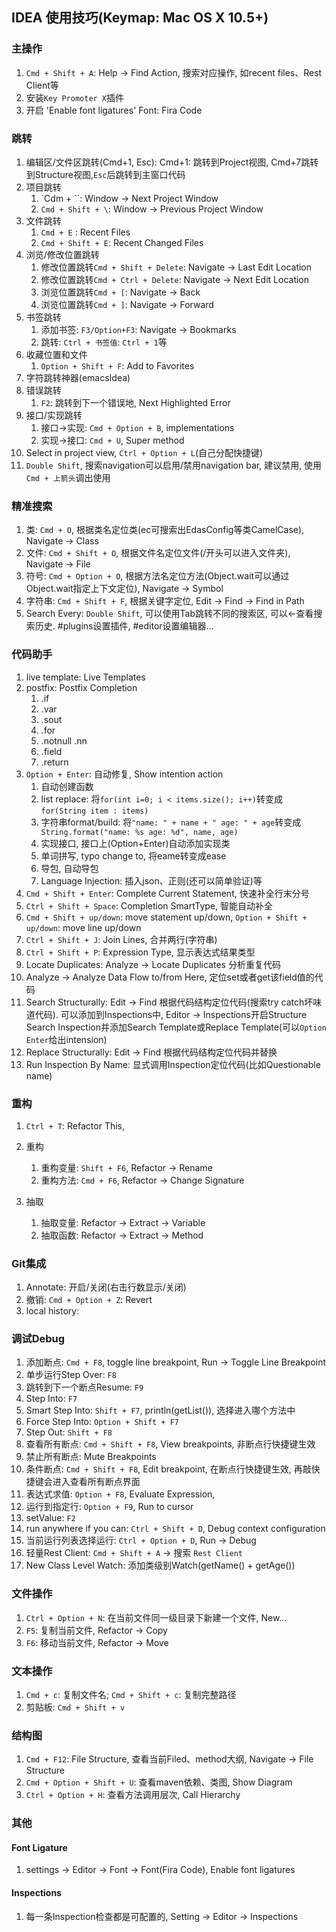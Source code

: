 ## IDEA 使用技巧(Keymap: Mac OS X 10.5+)

### 主操作

1. `Cmd + Shift + A`: Help -> Find Action, 搜索对应操作, 如recent files、Rest Client等
2. 安装`Key Promoter X`插件
3. 开启 'Enable font ligatures' Font: Fira Code

### 跳转

1. 编辑区/文件区跳转(Cmd+1, Esc): Cmd+1: 跳转到Project视图, Cmd+7跳转到Structure视图,`Esc`后跳转到主窗口代码
2. 项目跳转
	1. `Cdm + \``: Window -> Next Project Window
	2. `Cmd + Shift + \`: Window -> Previous Project Window
3. 文件跳转
	1. `Cmd + E` : Recent Files
	2. `Cmd + Shift + E`: Recent Changed Files
4. 浏览/修改位置跳转
	1. 修改位置跳转`Cmd + Shift + Delete`: Navigate -> Last Edit Location
	2. 修改位置跳转`Cmd + Ctrl + Delete`: Navigate -> Next Edit Location
	3. 浏览位置跳转`Cmd + [`: Navigate -> Back
	4. 浏览位置跳转`Cmd + ]`: Navigate -> Forward
5. 书签跳转
	1. 添加书签: `F3/Option+F3`: Navigate -> Bookmarks
	2. 跳转: `Ctrl + 书签值`: `Ctrl + 1`等
6. 收藏位置和文件
	1. `Option + Shift + F`: Add to Favorites
7. 字符跳转神器(emacsIdea)
8. 错误跳转
	1. `F2`: 跳转到下一个错误地, Next Highlighted Error
9. 接口/实现跳转
	1. 接口->实现: `Cmd + Option + B`, implementations
	2. 实现->接口: `Cmd + U`, Super method
10. Select in project view, `Ctrl + Option + L`(自己分配快捷键)
11. `Double Shift`, 搜索navigation可以启用/禁用navigation bar, 建议禁用, 使用`Cmd + 上箭头`调出使用


### 精准搜索
 
1. 类: `Cmd + O`, 根据类名定位类(ec可搜索出EdasConfig等类CamelCase), Navigate -> Class
2. 文件: `Cmd + Shift + O`, 根据文件名定位文件(/开头可以进入文件夹), Navigate -> File
3. 符号: `Cmd + Option + O`, 根据方法名定位方法(Object.wait可以通过Object.wait指定上下文定位), Navigate -> Symbol
4. 字符串: `Cmd + Shift + F`, 根据关键字定位, Edit -> Find -> Find in Path
5. Search Every: `Double Shift`, 可以使用Tab跳转不同的搜索区, 可以←查看搜索历史. #plugins设置插件, #editor设置编辑器...

### 代码助手

1. live template: Live Templates
2. postfix: Postfix Completion
	1. .if
	2. .var
	3. .sout
	4. .for
	5. .notnull .nn
	6. .field
	7. .return
3. `Option + Enter`: 自动修复, Show intention action
	1. 自动创建函数
	2. list replace: 将`for(int i=0; i < items.size(); i++)`转变成`for(String item : items)`
	3. 字符串format/build: 将`"name: " + name + " age: " + age`转变成`	String.format("name: %s age: %d", name, age)`
	4. 实现接口, 接口上(Option+Enter)自动添加实现类
	5. 单词拼写, typo change to, 将eame转变成ease
	6. 导包, 自动导包
	7. Language Injection: 插入json、正则(还可以简单验证)等
4. `Cmd + Shift + Enter`: Complete Current Statement, 快速补全行末分号
5. `Ctrl + Shift + Space`: Completion SmartType, 智能自动补全
6. `Cmd + Shift + up/down`: move statement up/down, `Option + Shift + up/down`: move line up/down
7. `Ctrl + Shift + J`: Join Lines, 合并两行(字符串)
8. `Ctrl + Shift + P`: Expression Type, 显示表达式结果类型
9. Locate Duplicates: Analyze -> Locate Duplicates 分析重复代码
10. Analyze -> Analyze Data Flow to/from Here, 定位set或者get该field值的代码
11. Search Structurally: Edit -> Find 根据代码结构定位代码(搜索try catch坏味道代码). 可以添加到Inspections中, Editor -> Inspections开启Structure Search Inspection并添加Search Template或Replace Template(可以`Option Enter`给出intension)
12. Replace Structurally: Edit -> Find 根据代码结构定位代码并替换
13. Run Inspection By Name: 显式调用Inspection定位代码(比如Questionable name)

### 重构

1. `Ctrl + T`: Refactor This, 

1. 重构
	1. 重构变量: `Shift + F6`, Refactor -> Rename
	2. 重构方法: `Cmd + F6`, Refactor -> Change Signature
3. 抽取
	1. 抽取变量: Refactor -> Extract -> Variable
	2. 抽取函数: Refactor -> Extract -> Method

### Git集成

1. Annotate: 开启/关闭(右击行数显示/关闭)
2. 撤销: `Cmd + Option + Z`: Revert
3. local history: 

### 调试Debug

1. 添加断点: `Cmd + F8`, toggle line breakpoint, Run -> Toggle Line Breakpoint
2. 单步运行Step Over: `F8`
3. 跳转到下一个断点Resume: `F9`
4. Step Into: `F7`
5. Smart Step Into: `Shift + F7`, println(getList()), 选择进入哪个方法中
5. Force Step Into: `Option + Shift + F7`
6. Step Out: `Shift + F8`
7. 查看所有断点: `Cmd + Shift + F8`, View breakpoints, 非断点行快捷键生效
8. 禁止所有断点: Mute Breakpoints 
9. 条件断点: `Cmd + Shift + F8`, Edit breakpoint, 在断点行快捷键生效, 再敲快捷键会进入查看所有断点界面
10. 表达式求值: `Option + F8`, Evaluate Expression, 
11. 运行到指定行: `Option + F9`, Run to cursor
12. setValue: `F2`
13. run anywhere if you can: `Ctrl + Shift + D`, Debug context configuration
14. 当前运行列表选择运行: `Ctrl + Option + D`, Run -> Debug
15. 轻量Rest Client: `Cmd + Shift + A` -> 搜索 `Rest Client`
16. New Class Level Watch: 添加类级别Watch(getName() + getAge())


### 文件操作
1. `Ctrl + Option + N`: 在当前文件同一级目录下新建一个文件, New...
2. `F5`: 复制当前文件, Refactor -> Copy
3. `F6`: 移动当前文件, Refactor -> Move

### 文本操作
1. `Cmd + c`: 复制文件名; `Cmd + Shift + c`: 复制完整路径
2. 剪贴板: `Cmd + Shift + v`

### 结构图
1. `Cmd + F12`: File Structure, 查看当前Filed、method大纲, Navigate -> File Structure
2. `Cmd + Option + Shift + U`: 查看maven依赖、类图, Show Diagram
3. `Ctrl + Option + H`: 查看方法调用层次, Call Hierarchy

### 其他

#### Font Ligature

1. settings -> Editor -> Font -> Font(Fira Code), Enable font ligatures

#### Inspections

1. 每一条Inspection检查都是可配置的, Setting -> Editor -> Inspections